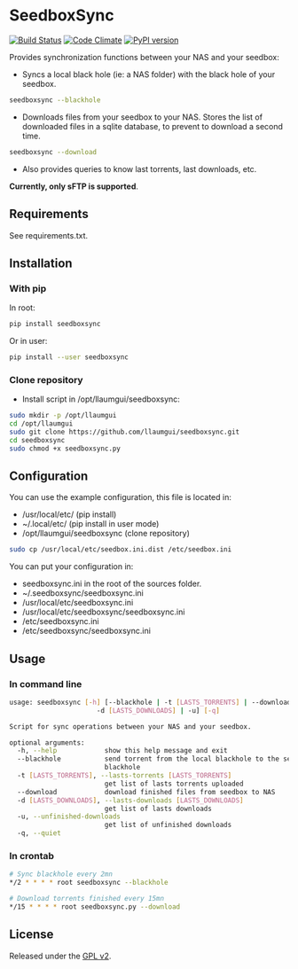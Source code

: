 # SeedboxSync
[![Build Status](https://travis-ci.org/llaumgui/seedboxsync.svg?branch=master)](https://travis-ci.org/llaumgui/seedboxsync) [![Code Climate](https://codeclimate.com/github/llaumgui/seedboxsync/badges/gpa.svg)](https://codeclimate.com/github/llaumgui/seedboxsync) [![PyPI version](https://badge.fury.io/py/seedboxsync.svg)](https://pypi.python.org/pypi/seedboxsync)

Provides synchronization functions between your NAS and your seedbox:
* Syncs a local black hole (ie: a NAS folder) with the black hole of your seedbox.
```bash
seedboxsync --blackhole
```
* Downloads files from your seedbox to your NAS. Stores the list of downloaded files in a sqlite database, to prevent to download a second time.
```bash
seedboxsync --download
```
* Also provides queries to know last torrents, last downloads, etc.

__Currently, only sFTP is supported__.


## Requirements
See requirements.txt.


## Installation

### With pip
In root:
```bash
pip install seedboxsync
```
Or in user:
```bash
pip install --user seedboxsync
```

### Clone repository
* Install script in /opt/llaumgui/seedboxsync:

```bash
sudo mkdir -p /opt/llaumgui
cd /opt/llaumgui
sudo git clone https://github.com/llaumgui/seedboxsync.git
cd seedboxsync
sudo chmod +x seedboxsync.py
```


## Configuration
You can use the example configuration, this file is located in:
* /usr/local/etc/ (pip install)
* ~/.local/etc/ (pip install in user mode)
* /opt/llaumgui/seedboxsync (clone repository)

```bash
sudo cp /usr/local/etc/seedbox.ini.dist /etc/seedbox.ini
```

You can put your configuration in:
* seedboxsync.ini in the root of the sources folder.
* ~/.seedboxsync/seedboxsync.ini
* /usr/local/etc/seedboxsync.ini
* /usr/local/etc/seedboxsync/seedboxsync.ini
* /etc/seedboxsync.ini
* /etc/seedboxsync/seedboxsync.ini


## Usage

### In command line
```bash
usage: seedboxsync [-h] [--blackhole | -t [LASTS_TORRENTS] | --download |
                      -d [LASTS_DOWNLOADS] | -u] [-q]

Script for sync operations between your NAS and your seedbox.

optional arguments:
  -h, --help            show this help message and exit
  --blackhole           send torrent from the local blackhole to the seedbox
                        blackhole
  -t [LASTS_TORRENTS], --lasts-torrents [LASTS_TORRENTS]
                        get list of lasts torrents uploaded
  --download            download finished files from seedbox to NAS
  -d [LASTS_DOWNLOADS], --lasts-downloads [LASTS_DOWNLOADS]
                        get list of lasts downloads
  -u, --unfinished-downloads
                        get list of unfinished downloads
  -q, --quiet
```

### In crontab

```bash
# Sync blackhole every 2mn
*/2 * * * * root seedboxsync --blackhole

# Download torrents finished every 15mn
*/15 * * * * root seedboxsync.py --download
```


## License
Released under the [GPL v2](http://opensource.org/licenses/GPL-2.0).
